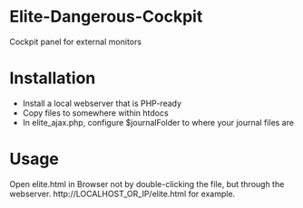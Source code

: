 # Elite-Dangerous-Cockpit
Cockpit panel for external monitors

# Installation
- Install a local webserver that is PHP-ready
- Copy files to somewhere within htdocs
- In elite_ajax.php, configure $journalFolder to where your journal files are

# Usage
Open elite.html in Browser not by double-clicking the file, but through the webserver.
http://LOCALHOST_OR_IP/elite.html for example.
